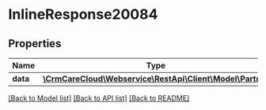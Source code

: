 # InlineResponse20084

## Properties
Name | Type | Description | Notes
------------ | ------------- | ------------- | -------------
**data** | [**\CrmCareCloud\Webservice\RestApi\Client\Model\Partner**](Partner.md) |  | [optional] 

[[Back to Model list]](../../README.md#documentation-for-models) [[Back to API list]](../../README.md#documentation-for-api-endpoints) [[Back to README]](../../README.md)

